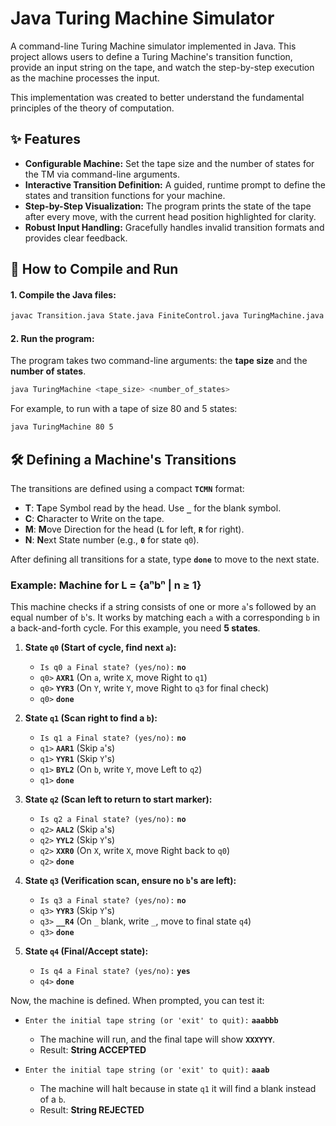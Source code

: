 # Java Turing Machine Simulator

A command-line Turing Machine simulator implemented in Java. This project allows users to define a Turing Machine's transition function, provide an input string on the tape, and watch the step-by-step execution as the machine processes the input.

This implementation was created to better understand the fundamental principles of the theory of computation.

## ✨ Features

  * **Configurable Machine:** Set the tape size and the number of states for the TM via command-line arguments.
  * **Interactive Transition Definition:** A guided, runtime prompt to define the states and transition functions for your machine.
  * **Step-by-Step Visualization:** The program prints the state of the tape after every move, with the current head position highlighted for clarity.
  * **Robust Input Handling:** Gracefully handles invalid transition formats and provides clear feedback.

## 🚀 How to Compile and Run

#### 1\. Compile the Java files:

```sh
javac Transition.java State.java FiniteControl.java TuringMachine.java
```

#### 2\. Run the program:

The program takes two command-line arguments: the **tape size** and the **number of states**.

```sh
java TuringMachine <tape_size> <number_of_states>
```

For example, to run with a tape of size 80 and 5 states:

```sh
java TuringMachine 80 5
```

## 🛠️ Defining a Machine's Transitions

The transitions are defined using a compact **`TCMN`** format:

  * **T**: **T**ape Symbol read by the head. Use **`_`** for the blank symbol.
  * **C**: **C**haracter to Write on the tape.
  * **M**: **M**ove Direction for the head (**`L`** for left, **`R`** for right).
  * **N**: **N**ext State number (e.g., **`0`** for state `q0`).

After defining all transitions for a state, type **`done`** to move to the next state.

### Example: Machine for L = {aⁿbⁿ | n ≥ 1}

This machine checks if a string consists of one or more `a`'s followed by an equal number of `b`'s. It works by matching each `a` with a corresponding `b` in a back-and-forth cycle. For this example, you need **5 states**.

1.  **State `q0` (Start of cycle, find next `a`):**

      * `Is q0 a Final state? (yes/no):` **`no`**
      * `q0>` **`AXR1`** (On `a`, write `X`, move Right to `q1`)
      * `q0>` **`YYR3`** (On `Y`, write `Y`, move Right to `q3` for final check)
      * `q0>` **`done`**

2.  **State `q1` (Scan right to find a `b`):**

      * `Is q1 a Final state? (yes/no):` **`no`**
      * `q1>` **`AAR1`** (Skip `a`'s)
      * `q1>` **`YYR1`** (Skip `Y`'s)
      * `q1>` **`BYL2`** (On `b`, write `Y`, move Left to `q2`)
      * `q1>` **`done`**

3.  **State `q2` (Scan left to return to start marker):**

      * `Is q2 a Final state? (yes/no):` **`no`**
      * `q2>` **`AAL2`** (Skip `a`'s)
      * `q2>` **`YYL2`** (Skip `Y`'s)
      * `q2>` **`XXR0`** (On `X`, write `X`, move Right back to `q0`)
      * `q2>` **`done`**

4.  **State `q3` (Verification scan, ensure no `b`'s are left):**

      * `Is q3 a Final state? (yes/no):` **`no`**
      * `q3>` **`YYR3`** (Skip `Y`'s)
      * `q3>` **`__R4`** (On `_` blank, write `_`, move to final state `q4`)
      * `q3>` **`done`**

5.  **State `q4` (Final/Accept state):**

      * `Is q4 a Final state? (yes/no):` **`yes`**
      * `q4>` **`done`**

Now, the machine is defined. When prompted, you can test it:

  * `Enter the initial tape string (or 'exit' to quit):` **`aaabbb`**

      * The machine will run, and the final tape will show **`XXXYYY`**.
      * Result: **String ACCEPTED**

  * `Enter the initial tape string (or 'exit' to quit):` **`aaab`**

      * The machine will halt because in state `q1` it will find a blank instead of a `b`.
      * Result: **String REJECTED**
